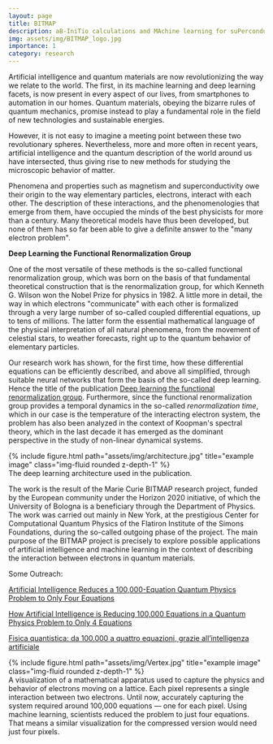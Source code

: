 ```yaml
---
layout: page
title: BITMAP
description: aB-IniTio calculations and MAchine learning for suPerconducting collective phenomena in novel materials
img: assets/img/BITMAP_logo.jpg
importance: 1
category: research
---
```


Artificial intelligence and quantum materials are now revolutionizing
the way we relate to the world. The first, in its machine learning and
deep learning facets, is now present in every aspect of our lives, from
smartphones to automation in our homes. Quantum materials, obeying the
bizarre rules of quantum mechanics, promise instead to play a
fundamental role in the field of new technologies and sustainable
energies.

However, it is not easy to imagine a meeting point between these two
revolutionary spheres. Nevertheless, more and more often in recent
years, artificial intelligence and the quantum description of the world
around us have intersected, thus giving rise to new methods for studying
the microscopic behavior of matter.

Phenomena and properties such as magnetism and superconductivity owe
their origin to the way elementary particles, electrons, interact with
each other. The description of these interactions, and the
phenomenologies that emerge from them, have occupied the minds of the
best physicists for more than a century. Many theoretical models have
thus been developed, but none of them has so far been able to give a
definite answer to the "many electron problem".

**Deep Learning the Functional Renormalization Group**

One of the most versatile of these methods is the so-called functional
renormalization group, which was born on the basis of that fundamental
theoretical construction that is the renormalization group, for which
Kenneth G. Wilson won the Nobel Prize for physics in 1982. A little more
in detail, the way in which electrons "communicate" with each other is
formalized through a very large number of so-called coupled differential
equations, up to tens of millions. The latter form the essential
mathematical language of the physical interpretation of all natural
phenomena, from the movement of celestial stars, to weather forecasts,
right up to the quantum behavior of elementary particles.

Our research work has shown, for the first time, how these differential
equations can be efficiently described, and above all simplified,
through suitable neural networks that form the basis of the so-called
deep learning. Hence the title of the publication <a href='https://journals.aps.org/prl/abstract/10.1103/PhysRevLett.129.136402'>Deep learning the
functional renormalization group</a>. Furthermore,
since the functional renormalization group provides a temporal dynamics
in the so-called *renormalization time*, which in our case is the
temperature of the interacting electron system, the problem has also
been analyzed in the context of Koopman's spectral theory, which in the
last decade it has emerged as the dominant perspective in the study of
non-linear dynamical systems.

<div class="row">
    <div class="col-sm mt-3 mt-md-0">
        {% include figure.html path="assets/img/architecture.jpg" title="example image" class="img-fluid rounded z-depth-1" %}
    </div>
</div>
<div class="caption">
    The deep learning architecture used in the publication.
</div>

The work is the result of the Marie Curie BITMAP research project,
funded by the European community under the Horizon 2020 initiative, of
which the University of Bologna is a beneficiary through the Department
of Physics. The work was carried out mainly in New York, at the
prestigious Center for Computational Quantum Physics of the Flatiron
Institute of the Simons Foundations, during the so-called outgoing phase
of the project. The main purpose of the
BITMAP project is precisely to explore possible applications of
artificial intelligence and machine learning in the context of
describing the interaction between electrons in quantum materials.

Some Outreach:

<a href='https://www.simonsfoundation.org/2022/09/26/artificial-intelligence-reduces-a-100000-equation-quantum-physics-problem-to-only-four-equations'>Artificial Intelligence Reduces a 100,000-Equation Quantum Physics Problem to Only Four Equations</a>

<a href='https://www.insidequantumtechnology.com/news-archive/how-artificial-intelligence-is-reducing-100000-equations-in-a-quantum-physics-problem-to-only-4-equations'>How Artificial Intelligence is Reducing 100,000 Equations in a Quantum Physics Problem to Only 4 Equations</a>

<a href='https://magazine.unibo.it/archivio/2022/10/10/fisica-quantistica-da-100-000-a-quattro-equazioni-grazie-all2019intelligenza-artificiale'>Fisica quantistica: da 100.000 a quattro equazioni, grazie all’intelligenza artificiale</a>

<div class="row">
    <div class="col-sm mt-3 mt-md-0">
        {% include figure.html path="assets/img/Vertex.jpg" title="example image" class="img-fluid rounded z-depth-1" %}
    </div>
</div>
<div class="caption">
    A visualization of a mathematical apparatus used to capture the physics and behavior of electrons moving on a lattice. Each pixel represents a single interaction between two electrons. Until now, accurately capturing the system required around 100,000 equations — one for each pixel. Using machine learning, scientists reduced the problem to just four equations. That means a similar visualization for the compressed version would need just four pixels.
</div>


